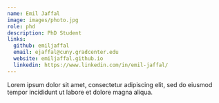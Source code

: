 ```yaml
---
name: Emil Jaffal
image: images/photo.jpg
role: phd
description: PhD Student
links:
  github: emiljaffal
  email: ejaffal@cuny.gradcenter.edu
  website: emiljaffal.github.io
  linkedin: https://www.linkedin.com/in/emil-jaffal/
---
```


Lorem ipsum dolor sit amet, consectetur adipiscing elit, sed do eiusmod tempor incididunt ut labore et dolore magna aliqua.

